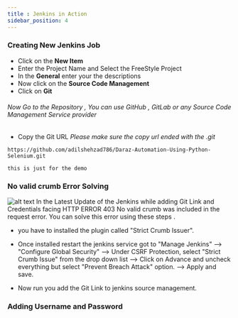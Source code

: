 ```yaml
---
title : Jenkins in Action
sidebar_position: 4
---
```

### Creating New Jenkins Job

- Click on the **New Item**
- Enter the Project Name and Select the FreeStyle Project
- In the **General** enter your the descriptions
- Now click on the **Source Code Management**
- Click on **Git**

<h6 class="alert"> Now Go to the Repository , You can use GitHub , GitLab or any Source Code Management Service provider </h6>

- Copy the Git URL
_Please make sure the copy url ended with the .git_
```git
https://github.com/adilshehzad786/Daraz-Automation-Using-Python-Selenium.git

this is just for the demo
```
### No valid crumb Error Solving

![alt text](/img/crumb-error.png "Crumb Error ")
In the Latest Update of the Jenkins while adding Git Link and Credentials facing HTTP ERROR 403 No valid crumb was included in the request error. You can solve this error using these steps .

* you have to installed the plugin called "Strict Crumb Issuer".

* Once installed restart the jenkins service
got to "Manage Jenkins" --> "Configure Global Security" --> Under CSRF Protection, select "Strict Crumb Issue" from the drop down list --> Click on Advance and uncheck everything but select "Prevent Breach Attack" option. --> Apply and save.

* Now run you add the Git Link to jenkins source management.

### Adding Username and Password